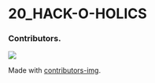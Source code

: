 # 20_HACK-O-HOLICS

### Contributors.
<a href="https://github.com/Hack0Holics/20_HACK-O-HOLICS/graphs/contributors">
  <img src="https://contrib.rocks/image?repo=Hack0Holics/20_HACK-O-HOLICS" />
</a>

Made with [contributors-img](https://contrib.rocks).
